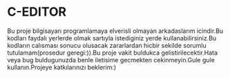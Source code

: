 # C-EDITOR
Bu proje bilgisayarı programlamaya elverisli olmayan arkadaslarım icindir.Bu kodları faydalı yerlerde olmak sartıyla istediginiz yerde kullanabilirsiniz.Bu kodların calısması sonucu olusacak zararlardan hicbir sekilde sorumlu tutulamam(prosedur geregi:)).Bu proje vakit buldukca gelistirilecektir.Hata veya bug buldugunuzda benle iletisime gecmekten cekinmeyin.Gule gule kullanın.Projeye katkılarınızı beklerim:)
